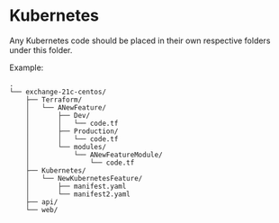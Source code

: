 # Kubernetes

Any Kubernetes code should be placed in their own respective folders under this folder.

Example:

```
.
└── exchange-21c-centos/
    ├── Terraform/
    │   └── ANewFeature/
    │       ├── Dev/
    │       │   └── code.tf
    │       ├── Production/
    │       │   └── code.tf
    │       └── modules/
    │           └── ANewFeatureModule/
    │               └── code.tf
    ├── Kubernetes/
    │   └── NewKubernetesFeature/
    │       ├── manifest.yaml
    │       └── manifest2.yaml
    ├── api/
    └── web/
```
